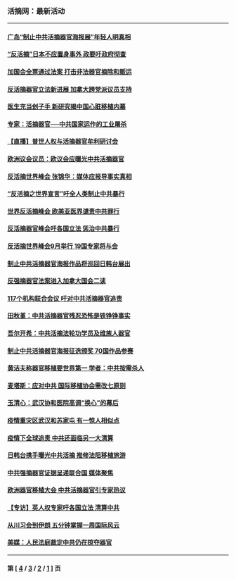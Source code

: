 ### 活摘网：最新活动
---
#### [广岛“制止中共活摘器官海报展”年轻人明真相](../../pages/nf5883/n14053657.md?09240430) 
#### [“反活摘”日本不应置身事外 政要吁政府彻查](../../pages/nf5883/n13971188.md?09240430) 
#### [加国会全票通过法案 打击非法器官摘除和贩运](../../pages/nf5883/n13884924.md?09240430) 
#### [反活摘器官立法新进展 加拿大跨党派议员支持](../../pages/nf5883/n13876061.md?09240430) 
#### [医生充当刽子手 新研究揭中国心脏移植内幕](../../pages/nf5883/n13772291.md?09240430) 
#### [专家：活摘器官──中共国家运作的工业屠杀](../../pages/nf5883/n13761178.md?09240430) 
#### [【直播】普世人权与活摘器官牟利研讨会](../../pages/nf5883/n13425146.md?09240430) 
#### [欧洲议会议员：欧议会应曝光中共活摘器官](../../pages/nf5883/n13336571.md?09240430) 
#### [反活摘世界峰会 张锦华：媒体应报导事实真相](../../pages/nf5883/n13278502.md?09240430) 
#### [“反活摘之世界宣言”吁全人类制止中共暴行](../../pages/nf5883/n13259730.md?09240430) 
#### [世界反活摘峰会 欧美亚医界谴责中共罪行](../../pages/nf5883/n13253550.md?09240430) 
#### [反活摘器官峰会吁各国立法 惩治中共暴行](../../pages/nf5883/n13245052.md?09240430) 
#### [反活摘世界峰会9月举行 19国专家将与会](../../pages/nf5883/n13201492.md?09240430) 
#### [制止中共活摘器官海报作品将巡回日韩台展出](../../pages/nf5883/n13177791.md?09240430) 
#### [反强摘器官法案进入加拿大国会二读](../../pages/nf5883/n13033450.md?09240430) 
#### [117个机构联合会议 吁对中共活摘器官追责](../../pages/nf5883/n12775087.md?09240430) 
#### [田秋堇：中共活摘器官残忍恐怖是铁铮铮事实](../../pages/nf5883/n12702148.md?09240430) 
#### [吾尔开希：中共活摘法轮功学员及维族人器官](../../pages/nf5883/n12693197.md?09240430) 
#### [制止中共活摘器官海报征选颁奖 70国作品参赛](../../pages/nf5883/n12692050.md?09240430) 
#### [黄洁夫称器官移植要世界第一 学者：中共按需杀人](../../pages/nf5883/n12572329.md?09240430) 
#### [麦塔斯：应对中共 国际移植协会需改七原则](../../pages/nf5883/n12514711.md?09240430) 
#### [玉清心：武汉协和医院高调“换心”的幕后](../../pages/nf5883/n12298730.md?09240430) 
#### [疫情重灾区武汉和苏家屯 有一惊人相似点](../../pages/nf5883/n12150824.md?09240430) 
#### [疫情下全球追责 中共还面临另一大清算](../../pages/nf5883/n12070397.md?09240430) 
#### [日韩台携手曝光中共活摘 推修法阻移植旅游](../../pages/nf5883/n11712046.md?09240430) 
#### [中共强摘器官证据呈递联合国 媒体聚焦](../../pages/nf5883/n11546426.md?09240430) 
#### [欧洲器官移植大会 中共活摘器官引专家热议](../../pages/nf5883/n11539095.md?09240430) 
#### [【专访】英人权专家吁各国立法 清算中共](../../pages/nf5883/n11367315.md?09240430) 
#### [从川习会到伊朗 五分钟掌握一周国际风云](../../pages/nf5883/n11338520.md?09240430) 
#### [美媒：人民法庭裁定中共仍在掠夺器官](../../pages/nf5883/n11334897.md?09240430) 

---
#### 第 [ [4](./4.md?09240430) / [3](./3.md?09240430) / [2](./2.md?09240430) / [1](./1.md?09240430) ] 页
